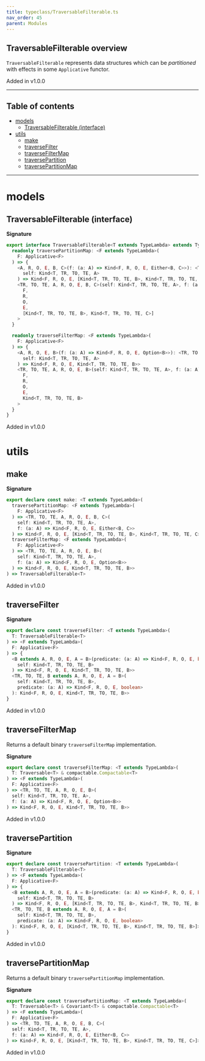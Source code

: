 ```yaml
---
title: typeclass/TraversableFilterable.ts
nav_order: 45
parent: Modules
---
```


## TraversableFilterable overview

`TraversableFilterable` represents data structures which can be _partitioned_ with effects in some `Applicative` functor.

Added in v1.0.0

---

<h2 class="text-delta">Table of contents</h2>

- [models](#models)
  - [TraversableFilterable (interface)](#traversablefilterable-interface)
- [utils](#utils)
  - [make](#make)
  - [traverseFilter](#traversefilter)
  - [traverseFilterMap](#traversefiltermap)
  - [traversePartition](#traversepartition)
  - [traversePartitionMap](#traversepartitionmap)

---

# models

## TraversableFilterable (interface)

**Signature**

```ts
export interface TraversableFilterable<T extends TypeLambda> extends TypeClass<T> {
  readonly traversePartitionMap: <F extends TypeLambda>(
    F: Applicative<F>
  ) => {
    <A, R, O, E, B, C>(f: (a: A) => Kind<F, R, O, E, Either<B, C>>): <TR, TO, TE>(
      self: Kind<T, TR, TO, TE, A>
    ) => Kind<F, R, O, E, [Kind<T, TR, TO, TE, B>, Kind<T, TR, TO, TE, C>]>
    <TR, TO, TE, A, R, O, E, B, C>(self: Kind<T, TR, TO, TE, A>, f: (a: A) => Kind<F, R, O, E, Either<B, C>>): Kind<
      F,
      R,
      O,
      E,
      [Kind<T, TR, TO, TE, B>, Kind<T, TR, TO, TE, C>]
    >
  }

  readonly traverseFilterMap: <F extends TypeLambda>(
    F: Applicative<F>
  ) => {
    <A, R, O, E, B>(f: (a: A) => Kind<F, R, O, E, Option<B>>): <TR, TO, TE>(
      self: Kind<T, TR, TO, TE, A>
    ) => Kind<F, R, O, E, Kind<T, TR, TO, TE, B>>
    <TR, TO, TE, A, R, O, E, B>(self: Kind<T, TR, TO, TE, A>, f: (a: A) => Kind<F, R, O, E, Option<B>>): Kind<
      F,
      R,
      O,
      E,
      Kind<T, TR, TO, TE, B>
    >
  }
}
```

Added in v1.0.0

# utils

## make

**Signature**

```ts
export declare const make: <T extends TypeLambda>(
  traversePartitionMap: <F extends TypeLambda>(
    F: Applicative<F>
  ) => <TR, TO, TE, A, R, O, E, B, C>(
    self: Kind<T, TR, TO, TE, A>,
    f: (a: A) => Kind<F, R, O, E, Either<B, C>>
  ) => Kind<F, R, O, E, [Kind<T, TR, TO, TE, B>, Kind<T, TR, TO, TE, C>]>,
  traverseFilterMap: <F extends TypeLambda>(
    F: Applicative<F>
  ) => <TR, TO, TE, A, R, O, E, B>(
    self: Kind<T, TR, TO, TE, A>,
    f: (a: A) => Kind<F, R, O, E, Option<B>>
  ) => Kind<F, R, O, E, Kind<T, TR, TO, TE, B>>
) => TraversableFilterable<T>
```

Added in v1.0.0

## traverseFilter

**Signature**

```ts
export declare const traverseFilter: <T extends TypeLambda>(
  T: TraversableFilterable<T>
) => <F extends TypeLambda>(
  F: Applicative<F>
) => {
  <B extends A, R, O, E, A = B>(predicate: (a: A) => Kind<F, R, O, E, boolean>): <TR, TO, TE>(
    self: Kind<T, TR, TO, TE, B>
  ) => Kind<F, R, O, E, Kind<T, TR, TO, TE, B>>
  <TR, TO, TE, B extends A, R, O, E, A = B>(
    self: Kind<T, TR, TO, TE, B>,
    predicate: (a: A) => Kind<F, R, O, E, boolean>
  ): Kind<F, R, O, E, Kind<T, TR, TO, TE, B>>
}
```

Added in v1.0.0

## traverseFilterMap

Returns a default binary `traverseFilterMap` implementation.

**Signature**

```ts
export declare const traverseFilterMap: <T extends TypeLambda>(
  T: Traversable<T> & compactable.Compactable<T>
) => <F extends TypeLambda>(
  F: Applicative<F>
) => <TR, TO, TE, A, R, O, E, B>(
  self: Kind<T, TR, TO, TE, A>,
  f: (a: A) => Kind<F, R, O, E, Option<B>>
) => Kind<F, R, O, E, Kind<T, TR, TO, TE, B>>
```

Added in v1.0.0

## traversePartition

**Signature**

```ts
export declare const traversePartition: <T extends TypeLambda>(
  T: TraversableFilterable<T>
) => <F extends TypeLambda>(
  F: Applicative<F>
) => {
  <B extends A, R, O, E, A = B>(predicate: (a: A) => Kind<F, R, O, E, boolean>): <TR, TO, TE>(
    self: Kind<T, TR, TO, TE, B>
  ) => Kind<F, R, O, E, [Kind<T, TR, TO, TE, B>, Kind<T, TR, TO, TE, B>]>
  <TR, TO, TE, B extends A, R, O, E, A = B>(
    self: Kind<T, TR, TO, TE, B>,
    predicate: (a: A) => Kind<F, R, O, E, boolean>
  ): Kind<F, R, O, E, [Kind<T, TR, TO, TE, B>, Kind<T, TR, TO, TE, B>]>
}
```

Added in v1.0.0

## traversePartitionMap

Returns a default binary `traversePartitionMap` implementation.

**Signature**

```ts
export declare const traversePartitionMap: <T extends TypeLambda>(
  T: Traversable<T> & Covariant<T> & compactable.Compactable<T>
) => <F extends TypeLambda>(
  F: Applicative<F>
) => <TR, TO, TE, A, R, O, E, B, C>(
  self: Kind<T, TR, TO, TE, A>,
  f: (a: A) => Kind<F, R, O, E, Either<B, C>>
) => Kind<F, R, O, E, [Kind<T, TR, TO, TE, B>, Kind<T, TR, TO, TE, C>]>
```

Added in v1.0.0
